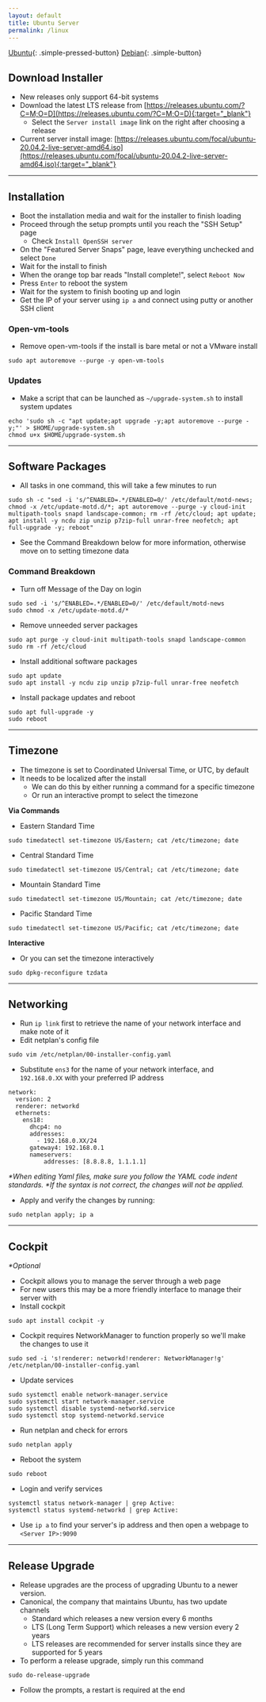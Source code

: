 ```yaml
---
layout: default
title: Ubuntu Server
permalink: /linux
---
```


[Ubuntu]({{site.url}}/linux){: .simple-pressed-button}
[Debian]({{site.url}}/debian){: .simple-button}

## Download Installer
- New releases only support 64-bit systems
- Download the latest LTS release from [https://releases.ubuntu.com/?C=M;O=D](https://releases.ubuntu.com/?C=M;O=D){:target="_blank"}
  - Select the `Server install image` link on the right after choosing a release
- Current server install image: [https://releases.ubuntu.com/focal/ubuntu-20.04.2-live-server-amd64.iso](https://releases.ubuntu.com/focal/ubuntu-20.04.2-live-server-amd64.iso){:target="_blank"}

----

## Installation
- Boot the installation media and wait for the installer to finish loading
- Proceed through the setup prompts until you reach the "SSH Setup" page
  - Check `Install OpenSSH server`
- On the "Featured Server Snaps" page, leave everything unchecked and select `Done`
- Wait for the install to finish
- When the orange top bar reads "Install complete!", select `Reboot Now`
- Press `Enter` to reboot the system
- Wait for the system to finish booting up and login
- Get the IP of your server using `ip a` and connect using putty or another SSH client

### Open-vm-tools
- Remove open-vm-tools if the install is bare metal or not a VMware install
```
sudo apt autoremove --purge -y open-vm-tools
```

### Updates
- Make a script that can be launched as `~/upgrade-system.sh` to install system updates
```
echo 'sudo sh -c "apt update;apt upgrade -y;apt autoremove --purge -y;"' > $HOME/upgrade-system.sh
chmod u+x $HOME/upgrade-system.sh
```

----

## Software Packages
- All tasks in one command, this will take a few minutes to run
```
sudo sh -c "sed -i 's/^ENABLED=.*/ENABLED=0/' /etc/default/motd-news; chmod -x /etc/update-motd.d/*; apt autoremove --purge -y cloud-init multipath-tools snapd landscape-common; rm -rf /etc/cloud; apt update; apt install -y ncdu zip unzip p7zip-full unrar-free neofetch; apt full-upgrade -y; reboot"
```
- See the Command Breakdown below for more information, otherwise move on to setting timezone data

### Command Breakdown
- Turn off Message of the Day on login
```
sudo sed -i 's/^ENABLED=.*/ENABLED=0/' /etc/default/motd-news
sudo chmod -x /etc/update-motd.d/*
```
- Remove unneeded server packages
```
sudo apt purge -y cloud-init multipath-tools snapd landscape-common
sudo rm -rf /etc/cloud
```
- Install additional software packages
```
sudo apt update
sudo apt install -y ncdu zip unzip p7zip-full unrar-free neofetch
```
- Install package updates and reboot
```
sudo apt full-upgrade -y
sudo reboot
```

----

## Timezone
- The timezone is set to Coordinated Universal Time, or UTC, by default
- It needs to be localized after the install
  - We can do this by either running a command for a specific timezone
  - Or run an interactive prompt to select the timezone

**Via Commands**

- Eastern Standard Time
```
sudo timedatectl set-timezone US/Eastern; cat /etc/timezone; date
```
- Central Standard Time
```
sudo timedatectl set-timezone US/Central; cat /etc/timezone; date
```
- Mountain Standard Time
```
sudo timedatectl set-timezone US/Mountain; cat /etc/timezone; date
```
- Pacific Standard Time
```
sudo timedatectl set-timezone US/Pacific; cat /etc/timezone; date
```

**Interactive**

- Or you can set the timezone interactively
```
sudo dpkg-reconfigure tzdata
```

----

## Networking
- Run `ip link` first to retrieve the name of your network interface and make note of it
- Edit netplan's config file
```
sudo vim /etc/netplan/00-installer-config.yaml
```
- Substitute `ens3` for the name of your network interface, and `192.168.0.XX` with your preferred IP address
```
network:
  version: 2
  renderer: networkd
  ethernets:
    ens18:
      dhcp4: no
      addresses:
        - 192.168.0.XX/24
      gateway4: 192.168.0.1
      nameservers:
          addresses: [8.8.8.8, 1.1.1.1]
```
_*When editing Yaml files, make sure you follow the YAML code indent standards._
_*If the syntax is not correct, the changes will not be applied._
- Apply and verify the changes by running:
```
sudo netplan apply; ip a
```

----

## Cockpit
_*Optional_

- Cockpit allows you to manage the server through a web page
- For new users this may be a more friendly interface to manage their server with
- Install cockpit
```
sudo apt install cockpit -y
```
- Cockpit requires NetworkManager to function properly so we'll make the changes to use it
```nowrap
sudo sed -i 's!renderer: networkd!renderer: NetworkManager!g' /etc/netplan/00-installer-config.yaml
```

- Update services
```
sudo systemctl enable network-manager.service
sudo systemctl start network-manager.service
sudo systemctl disable systemd-networkd.service
sudo systemctl stop systemd-networkd.service
```
- Run netplan and check for errors
```
sudo netplan apply
```
- Reboot the system
```
sudo reboot
```
- Login and verify services
```
systemctl status network-manager | grep Active:
systemctl status systemd-networkd | grep Active:
```
- Use `ip a` to find your server's ip address and then open a webpage to `<Server IP>:9090`

----

## Release Upgrade
- Release upgrades are the process of upgrading Ubuntu to a newer version.
- Canonical, the company that maintains Ubuntu, has two update channels
  - Standard which releases a new version every 6 months
  - LTS (Long Term Support) which releases a new version every 2 years
  - LTS releases are recommended for server installs since they are supported for 5 years
- To perform a release upgrade, simply run this command
```
sudo do-release-upgrade
```
- Follow the prompts, a restart is required at the end
